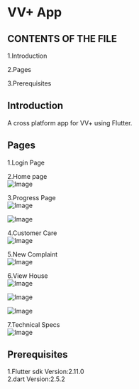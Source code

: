 # VV+ App

CONTENTS OF THE FILE
---

1.Introduction

2.Pages

3.Prerequisites


Introduction
---
A cross platform app for VV+ using Flutter.

Pages
---
1.Login Page  




2.Home page  
![Image](https://github.com/TechnocultureResearch/VVplus-App/blob/5a9c2e3d95dafbf9ff94606f277d283d62e0b36a/assets/Screenshots/Homepage.JPG)  





3.Progress Page  
![Image](https://github.com/TechnocultureResearch/VVplus-App/blob/5a9c2e3d95dafbf9ff94606f277d283d62e0b36a/assets/Screenshots/progress%20page%20UI(1).JPG)  

![Image](https://github.com/TechnocultureResearch/VVplus-App/blob/5a9c2e3d95dafbf9ff94606f277d283d62e0b36a/assets/Screenshots/progress%20page%20UI(2).JPG)  






4.Customer Care  
![Image](https://github.com/TechnocultureResearch/VVplus-App/blob/5a9c2e3d95dafbf9ff94606f277d283d62e0b36a/assets/Screenshots/customercare.JPG)  






5.New Complaint  
![Image](https://github.com/TechnocultureResearch/VVplus-App/blob/5a9c2e3d95dafbf9ff94606f277d283d62e0b36a/assets/Screenshots/new%20complaint.JPG)  






6.View House  
![Image](https://github.com/TechnocultureResearch/VVplus-App/blob/5a9c2e3d95dafbf9ff94606f277d283d62e0b36a/assets/Screenshots/view%20house%201.JPG)  

![Image](https://github.com/TechnocultureResearch/VVplus-App/blob/5a9c2e3d95dafbf9ff94606f277d283d62e0b36a/assets/Screenshots/view%20house%202.JPG)  

![Image](https://github.com/TechnocultureResearch/VVplus-App/blob/5a9c2e3d95dafbf9ff94606f277d283d62e0b36a/assets/Screenshots/view%20house%203.JPG)  




7.Technical Specs  
![Image](https://github.com/TechnocultureResearch/VVplus-App/blob/5a9c2e3d95dafbf9ff94606f277d283d62e0b36a/assets/Screenshots/technical%20specs.JPG)  



Prerequisites
---

1.Flutter sdk  Version:2.11.0  
2.dart         Version:2.5.2  








